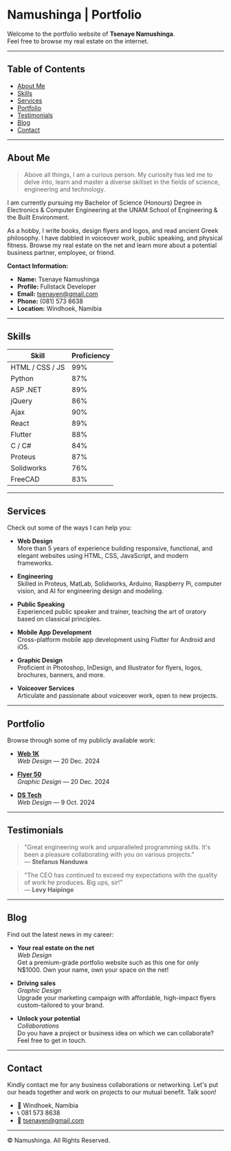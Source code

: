 # Namushinga | Portfolio

Welcome to the portfolio website of **Tsenaye Namushinga**.  
Feel free to browse my real estate on the internet.

---

## Table of Contents

- [About Me](#about-me)
- [Skills](#skills)
- [Services](#services)
- [Portfolio](#portfolio)
- [Testimonials](#testimonials)
- [Blog](#blog)
- [Contact](#contact)

---

## About Me

> Above all things, I am a curious person. My curiosity has led me to delve into, learn and master a diverse skillset in the fields of science, engineering and technology.

I am currently pursuing my Bachelor of Science (Honours) Degree in Electronics & Computer Engineering at the UNAM School of Engineering & the Built Environment.

As a hobby, I write books, design flyers and logos, and read ancient Greek philosophy. I have dabbled in voiceover work, public speaking, and physical fitness. Browse my real estate on the net and learn more about a potential business partner, employee, or friend.

**Contact Information:**

- **Name:** Tsenaye Namushinga
- **Profile:** Fullstack Developer
- **Email:** tsenayen@gmail.com
- **Phone:** (081) 573 8638
- **Location:** Windhoek, Namibia

---

## Skills

| Skill                | Proficiency |
|----------------------|-------------|
| HTML / CSS / JS      | 99%         |
| Python               | 87%         |
| ASP .NET             | 89%         |
| jQuery               | 86%         |
| Ajax                 | 90%         |
| React                | 89%         |
| Flutter              | 88%         |
| C / C#               | 84%         |
| Proteus              | 87%         |
| Solidworks           | 76%         |
| FreeCAD              | 83%         |

---

## Services

Check out some of the ways I can help you:

- **Web Design**  
    More than 5 years of experience building responsive, functional, and elegant websites using HTML, CSS, JavaScript, and modern frameworks.

- **Engineering**  
    Skilled in Proteus, MatLab, Solidworks, Arduino, Raspberry Pi, computer vision, and AI for engineering design and modeling.

- **Public Speaking**  
    Experienced public speaker and trainer, teaching the art of oratory based on classical principles.

- **Mobile App Development**  
    Cross-platform mobile app development using Flutter for Android and iOS.

- **Graphic Design**  
    Proficient in Photoshop, InDesign, and Illustrator for flyers, logos, brochures, banners, and more.

- **Voiceover Services**  
    Articulate and passionate about voiceover work, open to new projects.

---

## Portfolio

Browse through some of my publicly available work:

- **[Web 1K](assets/img/web-1k.jpg)**  
    *Web Design* — 20 Dec. 2024

- **[Flyer 50](assets/img/flyer-50.jpg)**  
    *Graphic Design* — 20 Dec. 2024

- **[DS Tech](https://dstech.com.na)**  
    *Web Design* — 9 Oct. 2024

<!--
- **A Monster Calls**  
    *Voiceover* — 30 Oct. 2023

- **Pally Creative**  
    *Voiceover* — 27 Aug. 2024

- **Quotes**  
    *Voiceover* — 30 Aug. 2023
-->

---

## Testimonials

> "Great engineering work and unparalleled programming skills. It's been a pleasure collaborating with you on various projects."  
> — **Stefanus Nanduwa**

> "The CEO has continued to exceed my expectations with the quality of work he produces. Big ups, sir!"  
> — **Levy Haipinge**

---

## Blog

Find out the latest news in my career:

- **Your real estate on the net**  
    *Web Design*  
    Get a premium-grade portfolio website such as this one for only N$1000. Own your name, own your space on the net!

- **Driving sales**  
    *Graphic Design*  
    Upgrade your marketing campaign with affordable, high-impact flyers custom-tailored to your brand.

- **Unlock your potential**  
    *Collaborations*  
    Do you have a project or business idea on which we can collaborate? Feel free to get in touch.

---

## Contact

Kindly contact me for any business collaborations or networking. Let's put our heads together and work on projects to our mutual benefit. Talk soon!

- 📍 Windhoek, Namibia
- 📞 081 573 8638
- 📧 tsenayen@gmail.com

---

© Namushinga. All Rights Reserved.
